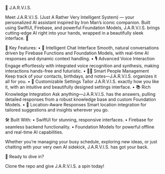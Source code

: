 🤖 J.A.R.V.I.S.

Meet J.A.R.V.I.S. (Just A Rather Very Intelligent System) — your personalized AI assistant inspired by Iron Man’s iconic companion. Built using SwiftUI, Firebase, and powerful Foundation Models, J.A.R.V.I.S. brings cutting-edge AI right into your hands, wrapped in a beautifully sleek interface. 🚀

🌟 Key Features:
	•	💬 Intelligent Chat Interface
Smooth, natural conversations driven by Firebase Functions and Foundation Models, with real-time AI responses and dynamic context handling.
	•	🎙️ Advanced Voice Interaction
Engage effortlessly with integrated voice recognition and synthesis, making interactions hands-free and futuristic.
	•	🧑‍💻 Smart People Management
Keep track of your contacts, birthdays, and notes—J.A.R.V.I.S. organizes it all for you.
	•	🔧 Customizable Settings
Tailor J.A.R.V.I.S. exactly how you like it, with an intuitive and beautifully designed settings interface.
	•	📚 Rich Knowledge Integration
Ask anything—J.A.R.V.I.S. has the answers, pulling detailed responses from a robust knowledge base and custom Foundation Models.
	•	📍 Location-Aware Responses
Smart location integration for tailored suggestions and insights wherever you go.

🛠️ Built With:
	•	SwiftUI for stunning, responsive interfaces.
	•	Firebase for seamless backend functionality.
	•	Foundation Models for powerful offline and real-time AI capabilities.

Whether you’re managing your busy schedule, exploring new ideas, or just chatting with your very own AI sidekick, J.A.R.V.I.S. has got your back.

🚀 Ready to dive in?

Clone the repo and give J.A.R.V.I.S. a spin today!